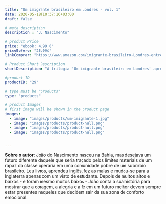 ```yaml
---
title: "Um imigrante brasileiro em Londres - vol. 1"
date: 2020-05-18T10:37:16+03:00
draft: false

# meta description
description : "J. Nascimento"

# product Price
price: "ebook: 4.99 €"
priceBefore: "25.00$"
linkComprar: "https://www.amazon.com/imigrante-brasileiro-Londres-entrevista-Portuguese-ebook/dp/B083JFD8G3/"

# Product Short Description
shortDescription: "A trilogia 'Um imigrante brasileiro em Londres' apresenta a história de João do Nascimento, um baiano bem-humorado que trabalha em um aeroporto e sente que a sua vida o espera fora do Brasil. No primeiro livro, com o panorama da infância e adolescência carentes de bens materiais, mas cheias de amor e entendimento familiar, João conta a sua trajetória, desde Salvador, sua terra natal,  até o balcão da zona de imigração de Londres, onde um oficial de fronteiras testará os limites da sua coragem e da sua fé no futuro."

#product ID
productID: "29"

# type must be "products"
type: "products"

# product Images
# first image will be shown in the product page
images:
  - image: "images/products/um-imigrante-1.jpg"
  - image: "images/products/product-null.png"
  - image: "images/products/product-null.png"
  - image: "images/products/product-null.png"


---
```


**Sobre o autor**: João do Nascimento nasceu na Bahia, mas desejava um futuro diferente daquele que seria traçado pelos limites materiais de um rapaz da classe operária em uma comunidade pobre de um subúrbio brasileiro. Leu livros, aprendeu inglês, fez as malas e mudou-se para a Inglaterra apenas com um visto de estudante. Depois de muitos altos e baixos - e foram mesmo muitos baixos - João conta a sua história para mostrar que a coragem, a alegria e a fé em um futuro melhor devem sempre estar presentes naqueles que decidem sair da sua zona de conforto emocional.